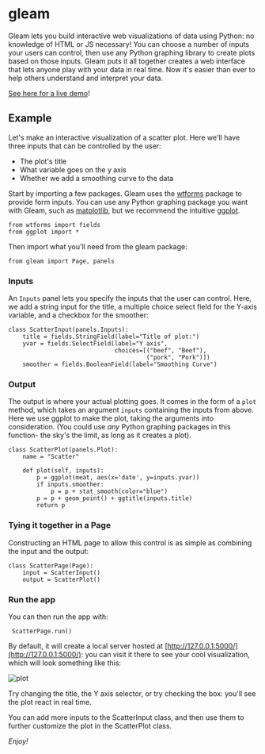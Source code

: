 gleam
=====

Gleam lets you build interactive web visualizations of data using Python: no knowledge of HTML or JS necessary! You can choose a number of inputs your users can control, then use any Python graphing library to create plots based on those inputs. Gleam puts it all together creates a web interface that lets anyone play with your data in real time. Now it's easier than ever to help others understand and interpret your data. 

[See here for a live demo](http://gleam-demo.heroku.com)!

Example
---------

Let's make an interactive visualization of a scatter plot. Here we'll have three inputs that can be controlled by the user:

* The plot's title
* What variable goes on the y axis
* Whether we add a smoothing curve to the data

Start by importing a few packages. Gleam uses the [wtforms](http://wtforms.readthedocs.org/en/latest/) package to provide form inputs. You can use any Python graphing package you want with Gleam, such as [matplotlib](http://matplotlib.org/), but we recommend the intuitive [ggplot](https://github.com/yhat/ggplot/).

    from wtforms import fields
    from ggplot import *

Then import what you'll need from the gleam package:

    from gleam import Page, panels

### Inputs

An `Inputs` panel lets you specify the inputs that the user can control. Here, we add a string input for the title, a multiple choice select field for the Y-axis variable, and a checkbox for the smoother:

    class ScatterInput(panels.Inputs):
        title = fields.StringField(label="Title of plot:")
        yvar = fields.SelectField(label="Y axis",
                                  choices=[("beef", "Beef"),
                                           ("pork", "Pork")])
        smoother = fields.BooleanField(label="Smoothing Curve")

### Output

The output is where your actual plotting goes. It comes in the form of a `plot` method, which takes an argument `inputs` containing the inputs from above. Here we use ggplot to make the plot, taking the arguments into consideration. (You could use *any* Python graphing packages in this function- the sky's the limit, as long as it creates a plot).

    class ScatterPlot(panels.Plot):
        name = "Scatter"

        def plot(self, inputs):
            p = ggplot(meat, aes(x='date', y=inputs.yvar))
            if inputs.smoother:
                p = p + stat_smooth(color="blue")
            p = p + geom_point() + ggtitle(inputs.title)
            return p

### Tying it together in a Page

Constructing an HTML page to allow this control is as simple as combining the input and the output:

    class ScatterPage(Page):
        input = ScatterInput()
        output = ScatterPlot()

### Run the app

You can then run the app with:

     ScatterPage.run()

By default, it will create a local server hosted at [http://127.0.0.1:5000/](http://127.0.0.1:5000/): you can visit it there to see your cool visualization, which will look something like this:

![plot](http://i.imgur.com/aiEmxbw.png?1)

Try changing the title, the Y axis selector, or try checking the box: you'll see the plot react in real time.

You can add more inputs to the ScatterInput class, and then use them to further customize the plot in the ScatterPlot class.

*Enjoy!*
